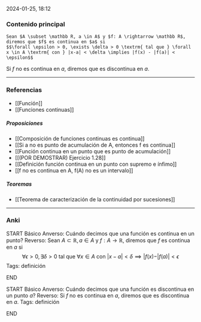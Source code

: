 2024-01-25, 18:12
### Contenido principal

```ad-formal
Sean $A \subset \mathbb R, a \in A$ y $f: A \rightarrow \mathbb R$, diremos que $f$ es continua en $a$ si
$$\forall \epsilon > 0, \exists \delta > 0 \textrm{ tal que } \forall x \in A \textrm{ con } |x-a| < \delta \implies |f(x) - |f(a)| < \epsilon$$

```

Si $f$ no es continua en $a$, diremos que es discontinua en $a$.

--- 
### Referencias
- [[Función]]
- [[Funciones continuas]]
##### Proposiciones
- [[Composición de funciones continuas es continua]]
- [[Si a no es punto de acumulación de A, entonces f es continua]]
- [[Función continua en un punto que es punto de acumulación]]
- [[(POR DEMOSTRAR) Ejercicio 1.28]]
- [[Definición función continua en un punto con supremo e ínfimo]]
- [[f no es continua en A, f(A) no es un intervalo]]
##### Teoremas
- [[Teorema de caracterización de la continuidad por sucesiones]]

---
### Anki

START
Básico
Anverso: Cuándo decimos que una función es continua en un punto?
Reverso: Sean $A \subset \mathbb R, a \in A$ y $f: A \rightarrow \mathbb R$, diremos que $f$ es continua en $a$ si
$$\forall \epsilon > 0, \exists \delta > 0 \textrm{ tal que } \forall x \in A \textrm{ con } |x-a| < \delta \implies |f(x) - |f(a)| < \epsilon$$
Tags: definición
<!--ID: 1706209553681-->
END

START
Básico
Anverso: Cuándo decimos que una función es discontinua en un punto $a$?
Reverso: Si $f$ no es continua en $a$, diremos que es discontinua en $a$.
Tags: definición
<!--ID: 1706209553683-->
END